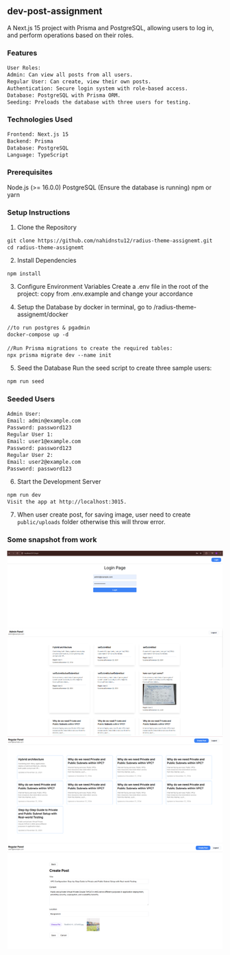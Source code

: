 ## dev-post-assignment
A Next.js 15 project with Prisma and PostgreSQL, allowing users to log in, and perform operations based on their roles.

### Features
    User Roles:
    Admin: Can view all posts from all users.
    Regular User: Can create, view their own posts.
    Authentication: Secure login system with role-based access.
    Database: PostgreSQL with Prisma ORM.
    Seeding: Preloads the database with three users for testing.
### Technologies Used
    Frontend: Next.js 15
    Backend: Prisma
    Database: PostgreSQL
    Language: TypeScript

### Prerequisites
Node.js (>= 16.0.0)
PostgreSQL (Ensure the database is running)
npm or yarn


### Setup Instructions
1. Clone the Repository

```
git clone https://github.com/nahidnstu12/radius-theme-assignemt.git
cd radius-theme-assignemt
```

2. Install Dependencies
```
npm install
```

3. Configure Environment Variables
Create a .env file in the root of the project:
copy from .env.example and change your accordance

4. Setup the Database by docker
in terminal, go to /radius-theme-assignemt/docker
```
//to run postgres & pgadmin
docker-compose up -d 

//Run Prisma migrations to create the required tables:
npx prisma migrate dev --name init

```

5. Seed the Database
Run the seed script to create three sample users:

```bash
npm run seed
```

### Seeded Users
```
Admin User:
Email: admin@example.com
Password: password123
Regular User 1:
Email: user1@example.com
Password: password123
Regular User 2:
Email: user2@example.com
Password: password123
```


6. Start the Development Server
```
npm run dev
Visit the app at http://localhost:3015.
```


7. When user create post, for saving image, user need to create `public/uploads` folder otherwise this will throw error.

### Some snapshot from work

![Login Page](/public/snapshot/login.png)
![Admin Page](/public/snapshot/adminpage.png)
![Regular Page](/public/snapshot/regularPage.png)
![Create Page](/public/snapshot/createPosts.png)
